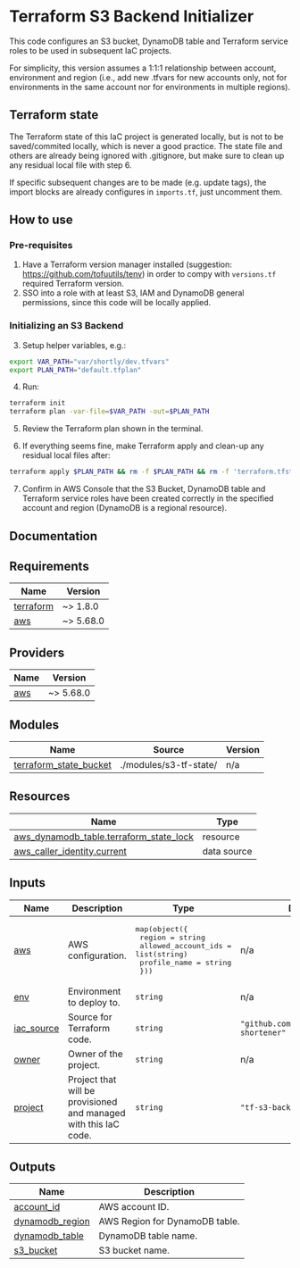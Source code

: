 # Terraform S3 Backend Initializer

This code configures an S3 bucket, DynamoDB table and Terraform service roles to be used in subsequent IaC projects. 

For simplicity, this version assumes a 1:1:1 relationship between account, environment and region (i.e., add new .tfvars for new accounts only, not for environments in the same account nor for environments in multiple regions).

## Terraform state

The Terraform state of this IaC project is generated locally, but is not to be saved/commited locally, which is never a good practice. The state file and others are already being ignored with .gitignore, but make sure to clean up any residual local file with step 6.

If specific subsequent changes are to be made (e.g. update tags), the import blocks are already configures in `imports.tf`, just uncomment them.

## How to use

### Pre-requisites

1. Have a Terraform version manager installed (suggestion: https://github.com/tofuutils/tenv) in order to compy with `versions.tf` required Terraform version.
2. SSO into a role with at least S3, IAM and DynamoDB general permissions, since this code will be locally applied.

### Initializing an S3 Backend

3. Setup helper variables, e.g.:

```bash
export VAR_PATH="var/shortly/dev.tfvars"
export PLAN_PATH="default.tfplan"
```

4. Run: 

```bash
terraform init
terraform plan -var-file=$VAR_PATH -out=$PLAN_PATH
```

5. Review the Terraform plan shown in the terminal.

6. If everything seems fine, make Terraform apply and clean-up any residual local files after:

```bash
terraform apply $PLAN_PATH && rm -f $PLAN_PATH && rm -f 'terraform.tfstate' && rm -f 'terraform.tfstate.backup'
```

7. Confirm in AWS Console that the S3 Bucket, DynamoDB table and Terraform service roles have been created correctly in the specified account and region (DynamoDB is a regional resource).

## Documentation

<!-- BEGIN_TF_DOCS -->
## Requirements

| Name | Version |
|------|---------|
| <a name="requirement_terraform"></a> [terraform](#requirement\_terraform) | ~> 1.8.0 |
| <a name="requirement_aws"></a> [aws](#requirement\_aws) | ~> 5.68.0 |

## Providers

| Name | Version |
|------|---------|
| <a name="provider_aws"></a> [aws](#provider\_aws) | ~> 5.68.0 |

## Modules

| Name | Source | Version |
|------|--------|---------|
| <a name="module_terraform_state_bucket"></a> [terraform\_state\_bucket](#module\_terraform\_state\_bucket) | ./modules/s3-tf-state/ | n/a |

## Resources

| Name | Type |
|------|------|
| [aws_dynamodb_table.terraform_state_lock](https://registry.terraform.io/providers/hashicorp/aws/latest/docs/resources/dynamodb_table) | resource |
| [aws_caller_identity.current](https://registry.terraform.io/providers/hashicorp/aws/latest/docs/data-sources/caller_identity) | data source |

## Inputs

| Name | Description | Type | Default | Required |
|------|-------------|------|---------|:--------:|
| <a name="input_aws"></a> [aws](#input\_aws) | AWS configuration. | <pre>map(object({<br/>    region              = string<br/>    allowed_account_ids = list(string)<br/>    profile_name        = string<br/>  }))</pre> | n/a | yes |
| <a name="input_env"></a> [env](#input\_env) | Environment to deploy to. | `string` | n/a | yes |
| <a name="input_iac_source"></a> [iac\_source](#input\_iac\_source) | Source for Terraform code. | `string` | `"github.com/carolinelds/url-shortener"` | no |
| <a name="input_owner"></a> [owner](#input\_owner) | Owner of the project. | `string` | n/a | yes |
| <a name="input_project"></a> [project](#input\_project) | Project that will be provisioned and managed with this IaC code. | `string` | `"tf-s3-backend-initializer"` | no |

## Outputs

| Name | Description |
|------|-------------|
| <a name="output_account_id"></a> [account\_id](#output\_account\_id) | AWS account ID. |
| <a name="output_dynamodb_region"></a> [dynamodb\_region](#output\_dynamodb\_region) | AWS Region for DynamoDB table. |
| <a name="output_dynamodb_table"></a> [dynamodb\_table](#output\_dynamodb\_table) | DynamoDB table name. |
| <a name="output_s3_bucket"></a> [s3\_bucket](#output\_s3\_bucket) | S3 bucket name. |
<!-- END_TF_DOCS -->